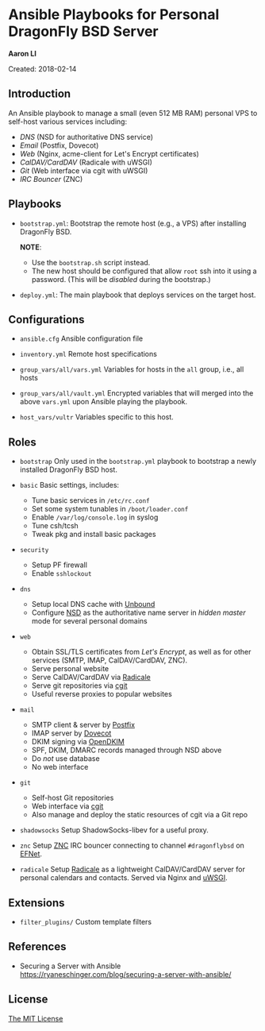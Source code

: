 Ansible Playbooks for Personal DragonFly BSD Server
===================================================

**Aaron LI**

Created: 2018-02-14

Introduction
------------
An Ansible playbook to manage a small (even 512 MB RAM) personal VPS to
self-host various services including:
* _DNS_ (NSD for authoritative DNS service)
* _Email_ (Postfix, Dovecot)
* _Web_ (Nginx, acme-client for Let's Encrypt certificates)
* _CalDAV/CardDAV_ (Radicale with uWSGI)
* _Git_ (Web interface via cgit with uWSGI)
* _IRC Bouncer_ (ZNC)

Playbooks
---------
* `bootstrap.yml`:
  Bootstrap the remote host (e.g., a VPS) after installing DragonFly BSD.

  **NOTE**:
  - Use the `bootstrap.sh` script instead.
  - The new host should be configured that allow `root` ssh into it using
    a password. (This will be *disabled* during the bootstrap.)

* `deploy.yml`:
  The main playbook that deploys services on the target host.

Configurations
--------------
* `ansible.cfg`
  Ansible configuration file

* `inventory.yml`
  Remote host specifications

* `group_vars/all/vars.yml`
  Variables for hosts in the `all` group, i.e., all hosts

* `group_vars/all/vault.yml`
  Encrypted variables that will merged into the above `vars.yml` upon
  Ansible playing the playbook.

* `host_vars/vultr`
  Variables specific to this host.

Roles
-----
* `bootstrap`
  Only used in the `bootstrap.yml` playbook to bootstrap a newly installed
  DragonFly BSD host.

* `basic`
  Basic settings, includes:
  - Tune basic services in `/etc/rc.conf`
  - Set some system tunables in `/boot/loader.conf`
  - Enable `/var/log/console.log` in syslog
  - Tune csh/tcsh
  - Tweak pkg and install basic packages

* `security`
  - Setup PF firewall
  - Enable `sshlockout`

* `dns`
  - Setup local DNS cache with [Unbound](https://www.nlnetlabs.nl/projects/unbound/about/)
  - Configure [NSD](https://www.nlnetlabs.nl/projects/nsd/about/) as
    the authoritative name server in *hidden master* mode for several
    personal domains

* `web`
  - Obtain SSL/TLS certificates from *Let's Encrypt*, as well as for other
    services (SMTP, IMAP, CalDAV/CardDAV, ZNC).
  - Serve personal website
  - Serve CalDAV/CardDAV via [Radicale](http://radicale.org/)
  - Serve git repositories via [cgit](https://git.zx2c4.com/cgit/)
  - Useful reverse proxies to popular websites

* `mail`
  - SMTP client & server by [Postfix](http://www.postfix.org/)
  - IMAP server by [Dovecot](https://dovecot.org/)
  - DKIM signing via [OpenDKIM](http://opendkim.org/)
  - SPF, DKIM, DMARC records managed through NSD above
  - Do *not* use database
  - No web interface

* `git`
  - Self-host Git repositories
  - Web interface via [cgit](https://git.zx2c4.com/cgit/)
  - Also manage and deploy the static resources of cgit via a Git repo

* `shadowsocks`
  Setup ShadowSocks-libev for a useful proxy.

* `znc`
  Setup [ZNC](https://wiki.znc.in/ZNC) IRC bouncer connecting to channel
  `#dragonflybsd` on [EFNet](http://www.efnet.org/).

* `radicale`
  Setup [Radicale](http://radicale.org/) as a lightweight CalDAV/CardDAV
  server for personal calendars and contacts.
  Served via Nginx and [uWSGI](http://projects.unbit.it/uwsgi).

Extensions
----------
* `filter_plugins/`
  Custom template filters

References
----------
* Securing a Server with Ansible
  https://ryaneschinger.com/blog/securing-a-server-with-ansible/

License
-------
[The MIT License](https://opensource.org/licenses/MIT)
